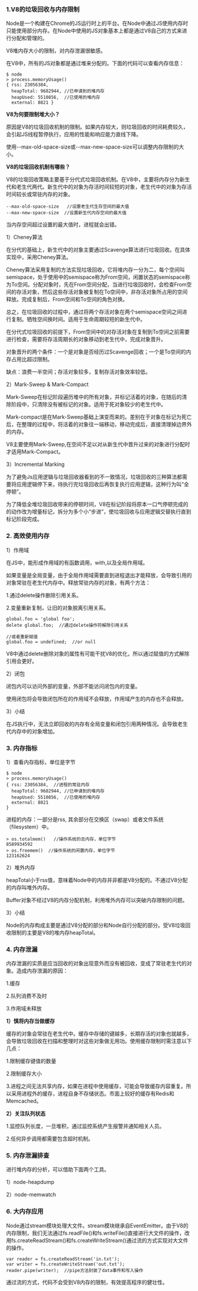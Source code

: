 
### 1.V8的垃圾回收与内存限制

Node是一个构建在Chrome的JS运行时上的平台。在Node中通过JS使用内存时只能使用部分内存。在Node中使用的JS对象基本上都是通过V8自己的方式来进行分配和管理的。

V8堆内存大小的限制，对内存泄漏很敏感。

在V8中，所有的JS对象都是通过堆来分配的。下面的代码可以查看内存信息：

```
$ node
> process.memoryUsage()
{ rss: 23056384,
  heapTotal: 9682944, //已申请到的堆内存
  heapUsed: 5510856,  //已使用的堆内存
  external: 8821 }
```

**V8为何要限制堆大小？**

原因是V8的垃圾回收机制的限制。如果内存较大，则垃圾回收的时间耗费较久，会引起JS线程暂停执行，应用的性能和响应能力直线下降。

使用--max-old-space-size或--max-new-space-size可以调整内存限制的大小。

**V8的垃圾回收机制有哪些？**

V8的垃圾回收策略主要基于分代式垃圾回收机制。在V8中，主要将内存分为新生代和老生代两代。新生代中的对象为存活时间较短的对象，老生代中的对象为存活时间较长或常驻内存的对象。

```
--max-old-space-size   //设置老生代生存空间的最大值
--max-new-space-size  //设置新生代内存空间的最大值
```

当内存空间超过设置的最大值时，进程就会出错。

1）Cheney算法

在分代的基础上，新生代中的对象主要通过Scavenge算法进行垃圾回收。在具体实现中，采用Cheney算法。

Cheney算法采用复制的方法实现垃圾回收，它将堆内存一分为二，每个空间叫semispace，处于使用中的semispace称为From空间，闲置状态的semispace称为To空间。分配对象时，先在From空间分配，当进行垃圾回收时，会检查From空间的存活对象，然后这些存活对象被复制在To空间中，非存活对象所占用的空间释放。完成复制后，From空间和To空间的角色对换。

总之，在垃圾回收的过程中，通过将两个存活对象在两个semispace空间之间进行复制。牺牲空间换时间。适用于生命周期较短的新生代中。


在分代式垃圾回收的前提下，From空间中的对存活对象在复制到To空间之前需要进行检查，需要将存活周期长的对象移动到老生代中，完成对象晋升。

对象晋升的两个条件：一个是对象是否经历过Scavenge回收；一个是To空间的内存占用比超过限制。

缺点：浪费一半空间；存活对象较多，复制存活对象效率较低。

2）Mark-Sweep & Mark-Compact

Mark-Sweep在标记阶段遍历堆中的所有对象，并标记活着的对象，在随后的清除阶段中，只清除没有被标记的对象。适用于死对象较少的老生代中。

Mark-compact是在Mark-Sweep基础上演变而来的。差别在于对象在标记为死亡后，在整理的过程中，将活着的对象往一端移动，移动完成后，直接清理掉边界外的内存。

V8主要使用Mark-Sweep,在空间不足以对从新生代中晋升过来的对象进行分配时才适用Mark-Compact。

3）Incremental Marking

为了避免Js应用逻辑与垃圾回收器看到的不一致情况，垃圾回收的三种算法都需要将应用逻辑停下来，待执行完垃圾回收后再恢复执行应用逻辑，这种行为叫“全停顿”。

为了降低全堆垃圾回收带来的停顿时间，V8在标记阶段将原本一口气停顿完成的的动作改为增量标记，拆分为多个小“步进”，使垃圾回收与应用逻辑交替执行直到标记阶段完成。

### 2. 高效使用内存

1）作用域

在JS中，能形成作用域的有函数调用，with,以及全局作用域。

如果变量是全局变量，由于全局作用域需要直到进程退出才能释放，会导致引用的对象常驻在老生代内存中。释放常驻内存的对象，有两个方法：

1.通过delete操作删除引用关系。

2.变量重新复制，让旧的对象脱离引用关系。

```
global.foo = 'global foo';
delete global.foo;  //通过delete操作符解除引用关系

//或者重新赋值
global.foo = undefined;  //or null
```

V8中通过delete删除对象的属性有可能干扰V8的优化，所以通过赋值的方式解除引用会更好。

2）闭包

闭包内可以访问外部的变量，外部不能访问闭包内的变量。

使用闭包将会导致闭包所在的作用域不会释放，作用域产生的内存也不会释放。

3）小结

在JS执行中，无法立即回收的内存有全局变量和闭包引用两种情况。会导致老生代内存中的对象增加。


### 3. 内存指标

1）查看内存指标，单位是字节

```
$ node
> process.memoryUsage()
{ rss: 23056384,  //进程的常驻内存
  heapTotal: 9682944, //已申请到的堆内存
  heapUsed: 5510856,  //已使用的堆内存
  external: 8821 
}
```


进程的内存：一部分是rss, 其余部分在交换区（swap）或者文件系统（filesystem）中。


```
> os.totalmem()   //操作系统的总内存，单位字节
8589934592
> os.freemem()  //操作系统的闲置内存，单位字节
123162624
```

2）堆外内存

heapTotal小于rss值，意味着Node中的内存并非都是V8分配的。不通过V8分配的内存叫堆外内存。

Buffer对象不经过V8的内存分配机制，利用堆外内存可以突破内存限制的问题。

3）小结

Node的内存构成主要是通过V8分配的部分和Node自行分配的部分。受V8垃圾回收限制的主要是V8的堆内存heapTotal。



### 4. 内存泄漏

内存泄漏的实质是应当回收的对象出现意外而没有被回收，变成了常驻老生代的对象。造成内存泄漏的原因：

1.缓存

2.队列消费不及时

3.作用域未释放

**1）慎将内存当做缓存**

缓存的对象会常驻在老生代中。缓存中存储的键越多，长期存活的对象也就越多，会导致垃圾回收在扫描和整理时对这些对象做无用功。使用缓存限制时需注意以下几点：

1.限制缓存键值的数量

2.限制缓存大小

3.进程之间无法共享内存，如果在进程中使用缓存，可能会导致缓存内容重复。所以采用进程外的缓存，进程自身不存储状态。市面上较好的缓存有Redis和Memcached。

**2）关注队列状态**

1.监控队列长度，一旦堆积，通过监控系统产生报警并通知相关人员。

2.任何异步调用都需要包含超时机制。

### 5. 内存泄漏排查

进行堆内存的分析，可以借助下面两个工具。

1）node-heapdump

2）node-memwatch


### 6. 大内存应用

Node通过stream模块处理大文件。stream模块继承自EventEmitter。由于V8的内存限制，我们无法通过fs.readFile()和fs.writeFile()直接进行大文件的操作，改用fs.createReadStream()和fs.createWriteStream()通过流的方式实现对大文件的操作。

```
var reader = fs.createReadStream('in.txt');
var writer = fs.createWriteStream('out.txt');
reader.pipe(writer);  //pipe方法封装了data事件和写入操作
```

通过流的方式，代码不会受到V8内存的限制，有效提高程序的健壮性。




